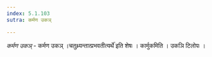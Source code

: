 ```yaml
---
index: 5.1.103
sutra: कर्मण उकञ्

---
```

_कर्मण उकञ्_ - कर्मण उकञ् ।चतुथ्र्यन्तात्प्रभवतीत्यर्थे॑ इति शेषः । कार्मुकमिति । उकञि टिलोपः ।